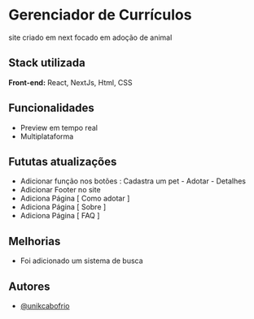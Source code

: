 
# Gerenciador de Currículos

site criado em next focado em adoção de animal

## Stack utilizada

**Front-end:** React, NextJs, Html, CSS

<!-- ## Variáveis de Ambiente

Para rodar esse projeto, você vai precisar adicionar as seguintes variáveis de ambiente no seu .env

`API_KEY`

`ANOTHER_API_KEY` -->

## Funcionalidades

- Preview em tempo real
- Multiplataforma

## Fututas atualizações

- Adicionar função nos botões : Cadastra um pet - Adotar - Detalhes
- Adicionar Footer no site
- Adiciona Página [ Como adotar ]
- Adiciona Página [ Sobre ]
- Adiciona Página [ FAQ ]

## Melhorias

- Foi adicionado um sistema de busca

## Autores

- [@unikcabofrio](https://github.com/unikcabofrio)

